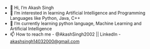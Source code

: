 - 👋 Hi, I’m Akash Singh
- 👀 I’m interested in learning Artificial Intelligence and Programming Languages like Python, Java, C++
- 🌱 I’m currently learning python language, Machine Learning and Artificial Intelligence
- 📫 How to reach me - @AkashSingh2002 || LinkedIn - akashsingh14032000@gmail.com
